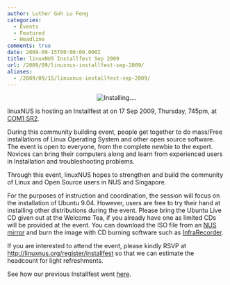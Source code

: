```yaml
---
author: Luther Goh Lu Feng
categories:
  - Events
  - Featured
  - Headline
comments: true
date: 2009-09-15T00:00:00.000Z
title: linuxNUS Installfest Sep 2009
url: /2009/09/linuxnus-installfest-sep-2009/
aliases:
  - /2009/09/15/linuxnus-installfest-sep-2009/
---
```


<p align="center"><img src="http://farm4.static.flickr.com/3505/3260062912_baf52f4ed7.jpg?v=0" alt="Installing...." /></p>

linuxNUS is hosting an Installfest at on 17 Sep 2009, Thursday, 745pm, at <a href="http://www.comp.nus.edu.sg/aboutsoc/location.shtml">COM1 SR2</a>.

During this community building event, people get together to do mass/Free installations of Linux Operating System and other open source software. The event is open to everyone, from the complete newbie to the expert. Novices can bring their computers along and learn from experienced users in Installation and troubleshooting problems.

Through this event, linuxNUS hopes to strengthen and build the community of Linux and Open Source users in NUS and Singapore.

For the purposes of instruction and coordination, the session will focus on the installation of Ubuntu 9.04. However, users are free to try their hand at installing other distributions during the event. Please bring the Ubuntu Live CD given out at the Welcome Tea, if you already have one as limited CDs will be provided at the event. You can download the ISO file from an <a href="http://ftp.science.nus.edu.sg/linux/ubuntu-ISO/9.04/">NUS mirror</a> and burn the image with CD burning software such as <a href="http://infrarecorder.org/">InfraRecorder</a>.

If you are interested to attend the event, please kindly RSVP at <a href="http://linuxnus.org/register/installfest">http://linuxnus.org/register/installfest</a> so that we can estimate the headcount for light refreshments.

See how our previous Installfest went <a href="http://linuxnus.org/2009/02/10/what-fun-an-install-fest/">here</a>.
